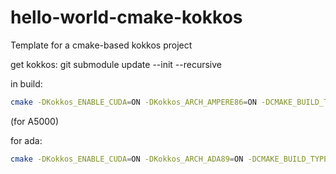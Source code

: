 # hello-world-cmake-kokkos
Template for a cmake-based kokkos project


get kokkos:
git submodule update --init --recursive

in build:
```bash
cmake -DKokkos_ENABLE_CUDA=ON -DKokkos_ARCH_AMPERE86=ON -DCMAKE_BUILD_TYPE=Release..
```
(for A5000)

for ada:
```bash
cmake -DKokkos_ENABLE_CUDA=ON -DKokkos_ARCH_ADA89=ON -DCMAKE_BUILD_TYPE=Release ..
```
